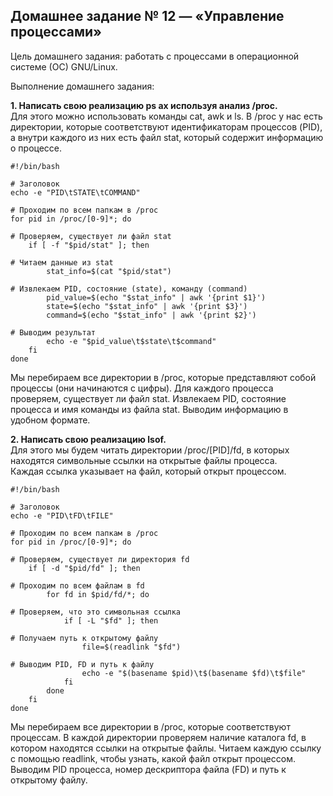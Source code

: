 ## Домашнее задание № 12 — «Управление процессами»

Цель домашнего задания: работать с процессами в операционной системе (ОС) GNU/Linux.

Выполнение домашнего задания:

**1. Написать свою реализацию ps ax используя анализ /proc.**  
Для этого можно использовать команды cat, awk и ls. В /proc у нас есть директории,
которые соответствуют идентификаторам процессов (PID), а внутри каждого из них есть файл stat,
который содержит информацию о процессе.

```console
#!/bin/bash

# Заголовок
echo -e "PID\tSTATE\tCOMMAND"

# Проходим по всем папкам в /proc
for pid in /proc/[0-9]*; do

# Проверяем, существует ли файл stat
    if [ -f "$pid/stat" ]; then

# Читаем данные из stat
        stat_info=$(cat "$pid/stat")

# Извлекаем PID, состояние (state), команду (command)
        pid_value=$(echo "$stat_info" | awk '{print $1}')
        state=$(echo "$stat_info" | awk '{print $3}')
        command=$(echo "$stat_info" | awk '{print $2}')

# Выводим результат
        echo -e "$pid_value\t$state\t$command"
    fi
done
```

Мы перебираем все директории в /proc, которые представляют собой процессы (они начинаются с цифры).
Для каждого процесса проверяем, существует ли файл stat.
Извлекаем PID, состояние процесса и имя команды из файла stat.
Выводим информацию в удобном формате.




**2. Написать свою реализацию lsof.**  
Для этого мы будем читать директории /proc/[PID]/fd, в которых находятся символьные ссылки на открытые файлы процесса.  
Каждая ссылка указывает на файл, который открыт процессом.

```console
#!/bin/bash

# Заголовок
echo -e "PID\tFD\tFILE"

# Проходим по всем папкам в /proc
for pid in /proc/[0-9]*; do

# Проверяем, существует ли директория fd
    if [ -d "$pid/fd" ]; then

# Проходим по всем файлам в fd
        for fd in $pid/fd/*; do

# Проверяем, что это символьная ссылка
            if [ -L "$fd" ]; then

# Получаем путь к открытому файлу
                file=$(readlink "$fd")

# Выводим PID, FD и путь к файлу
                echo -e "$(basename $pid)\t$(basename $fd)\t$file"
            fi
        done
    fi
done
```

Мы перебираем все директории в /proc, которые соответствуют процессам.
В каждой директории проверяем наличие каталога fd, в котором находятся ссылки на открытые файлы.
Читаем каждую ссылку с помощью readlink, чтобы узнать, какой файл открыт процессом.
Выводим PID процесса, номер дескриптора файла (FD) и путь к открытому файлу.
